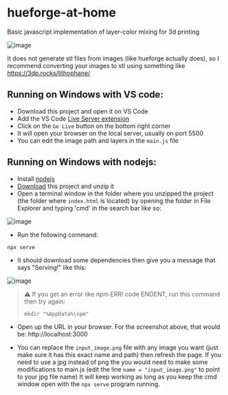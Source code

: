 # hueforge-at-home
Basic javascript implementation of layer-color mixing for 3d printing

![image](https://github.com/LucasKendi/hueforge-at-home/assets/17439541/2f968e0b-d4d2-4d80-ba78-e1022315be6c)

It does not generate stl files from images (like hueforge actually does), so I recommend converting your images to stl using something like https://3dp.rocks/lithophane/

## Running on Windows with VS code:
  - Download this project and open it on VS Code
  - Add the VS Code [Live Server extension](https://marketplace.visualstudio.com/items?itemName=ritwickdey.LiveServer)
 - Click on the `Go Live` button on the bottom right corner
 - It will open your browser on the local server, usually on port 5500
 - You can edit the image path and layers in the `main.js` file
 
## Running on Windows with nodejs:

- Install [nodejs](https://nodejs.org/en)
- [Download](https://github.com/Davidster/hueforge-at-home/archive/refs/heads/main.zip) this project and unzip it
- Open a terminal window in the folder where you unzipped the project (the folder where `index.html` is located) by opening the folder in File Explorer and typing 'cmd' in the search bar like so:

![image](https://github.com/Davidster/ikari/assets/2389735/1a0d58aa-056d-413e-8577-f2431cd21b9b)

- Run the following command:

```sh
npx serve
```

- It should download some dependencies then give you a message that says "Serving!" like this:

![image](https://github.com/Davidster/ikari/assets/2389735/8d39231d-d96f-4ec0-a44b-46be2dd8687f)

> :warning: If you get an error like npm ERR! code ENOENT, run this command then try again:
> 
> `mkdir "%AppData%\npm"`

- Open up the URL in your browser. For the screenshot above, that would be: http://localhost:3000

- You can replace the `input_image.png` file with any image you want (just make sure it has this exact name and path) then refresh the page. If you need to use a jpg instead of png the you would need to make some modifications to main.js (edit the line `name = "input_image.png"` to point to your jpg file name) It will keep working as long as you keep the cmd window open with the `npx serve` program running.
